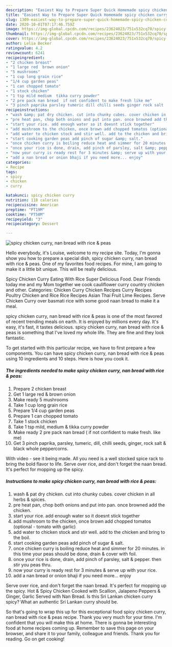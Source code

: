 ```yaml
---
description: "Easiest Way to Prepare Super Quick Homemade spicy chicken curry, nan bread with rice &amp;amp; peas"
title: "Easiest Way to Prepare Super Quick Homemade spicy chicken curry, nan bread with rice &amp;amp; peas"
slug: 1309-easiest-way-to-prepare-super-quick-homemade-spicy-chicken-curry-nan-bread-with-rice-and-amp-peas
date: 2020-10-01T07:17:46.759Z
image: https://img-global.cpcdn.com/recipes/23624023/751x532cq70/spicy-chicken-curry-nan-bread-with-rice-peas-recipe-main-photo.jpg
thumbnail: https://img-global.cpcdn.com/recipes/23624023/751x532cq70/spicy-chicken-curry-nan-bread-with-rice-peas-recipe-main-photo.jpg
cover: https://img-global.cpcdn.com/recipes/23624023/751x532cq70/spicy-chicken-curry-nan-bread-with-rice-peas-recipe-main-photo.jpg
author: Lelia Becker
ratingvalue: 4.2
reviewcount: 6241
recipeingredient:
- "2 chicken breast"
- "1 large red  brown onion"
- "5 mushrooms"
- "1 cup long grain rice"
- "1/4 cup garden peas"
- "1 can chopped tomato"
- "1 stock chicken"
- "1 tsp mild medium  tikka curry powder"
- "2 pre pack nan bread  if not confident to make fresh like me"
- "3 pinch paprika parsley tumeric dill chilli seeds ginger rock salt  black whole peppercorns"
recipeinstructions:
- "wash &amp; pat dry chicken. cut into chunky cubes. cover chicken in all herbs &amp; spices."
- "pre heat pan, chop both onions and put into pan. once browned add the chicken."
- "start your rice. add enough water so it doesnt stick together"
- "add mushroom to the chicken, once brown add chopped tomatos (optional - tomato with garlic)"
- "add water to chicken stock and stir well. add to the chicken and bring to the boil."
- "start cooking garden peas add pinch of sugar &amp; salt."
- "once chicken curry is boiling reduce heat and simmer for 20 minutes. in this time your peas should be done, drain &amp; cover with foil."
- "once your rice is done, drain, add pinch of parsley, salt &amp; pepper. then stir you peas thru."
- "now your curry is ready rest for 3 minutes &amp; serve up with your rice."
- "add a nan bread or onion bhaji if you need more... enjoy"
categories:
- Recipe
tags:
- spicy
- chicken
- curry

katakunci: spicy chicken curry 
nutrition: 118 calories
recipecuisine: American
preptime: "PT19M"
cooktime: "PT50M"
recipeyield: "3"
recipecategory: Dessert

---
```



![spicy chicken curry, nan bread with rice &amp; peas](https://img-global.cpcdn.com/recipes/23624023/751x532cq70/spicy-chicken-curry-nan-bread-with-rice-peas-recipe-main-photo.jpg)

Hello everybody, it's Louise, welcome to my recipe site. Today, I'm gonna show you how to prepare a special dish, spicy chicken curry, nan bread with rice &amp; peas. One of my favorites food recipes. For mine, I am going to make it a little bit unique. This will be really delicious.

Spicy Chicken Curry Eating With Rice Super Delicious Food. Dear Friends today me and my Mom together we cook cauliflower curry country chicken and other. Categories: Chicken Curry Chicken Recipes Curry Recipes Poultry Chicken and Rice Rice Recipes Asian Thai Fruit Lime Recipes. Serve Chicken Curry over basmati rice with some good naan bread to make it a meal.

spicy chicken curry, nan bread with rice &amp; peas is one of the most favored of recent trending meals on earth. It is enjoyed by millions every day. It's easy, it's fast, it tastes delicious. spicy chicken curry, nan bread with rice &amp; peas is something that I've loved my whole life. They are fine and they look fantastic.


To get started with this particular recipe, we have to first prepare a few components. You can have spicy chicken curry, nan bread with rice &amp; peas using 10 ingredients and 10 steps. Here is how you cook it.

<!--inarticleads1-->

##### The ingredients needed to make spicy chicken curry, nan bread with rice &amp; peas:

1. Prepare 2 chicken breast
1. Get 1 large red &amp; brown onion
1. Make ready 5 mushrooms
1. Take 1 cup long grain rice
1. Prepare 1/4 cup garden peas
1. Prepare 1 can chopped tomato
1. Take 1 stock chicken
1. Take 1 tsp mild, medium &amp; tikka curry powder
1. Make ready 2 pre pack nan bread ( if not confident to make fresh. like me)
1. Get 3 pinch paprika, parsley, tumeric, dill, chilli seeds, ginger, rock salt &amp; black whole peppercorns.


With video - see it being made. All you need is a well stocked spice rack to bring the bold flavor to life. Serve over rice, and don&#39;t forget the naan bread. It&#39;s perfect for mopping up the spicy. 

<!--inarticleads2-->

##### Instructions to make spicy chicken curry, nan bread with rice &amp; peas:

1. wash &amp; pat dry chicken. cut into chunky cubes. cover chicken in all herbs &amp; spices.
1. pre heat pan, chop both onions and put into pan. once browned add the chicken.
1. start your rice. add enough water so it doesnt stick together
1. add mushroom to the chicken, once brown add chopped tomatos (optional - tomato with garlic)
1. add water to chicken stock and stir well. add to the chicken and bring to the boil.
1. start cooking garden peas add pinch of sugar &amp; salt.
1. once chicken curry is boiling reduce heat and simmer for 20 minutes. in this time your peas should be done, drain &amp; cover with foil.
1. once your rice is done, drain, add pinch of parsley, salt &amp; pepper. then stir you peas thru.
1. now your curry is ready rest for 3 minutes &amp; serve up with your rice.
1. add a nan bread or onion bhaji if you need more... enjoy


Serve over rice, and don&#39;t forget the naan bread. It&#39;s perfect for mopping up the spicy. Hot &amp; Spicy Chicken Cooked with Scallion, Jalapeno Peppers &amp; Ginger, Garlic Served with Nan Bread. Is this Sri Lankan chicken curry spicy? What an authentic Sri Lankan curry should be. 

So that's going to wrap this up for this exceptional food spicy chicken curry, nan bread with rice &amp; peas recipe. Thank you very much for your time. I'm confident that you will make this at home. There is gonna be interesting food at home recipes coming up. Remember to save this page on your browser, and share it to your family, colleague and friends. Thank you for reading. Go on get cooking!
